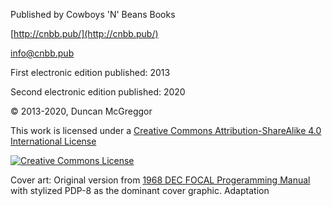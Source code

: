 Published by Cowboys 'N' Beans Books

[http://cnbb.pub/](http://cnbb.pub/)

[info@cnbb.pub](mailto:info@cnbb.pub)

First electronic edition published: 2013

Second electronic edition published: 2020

&copy; 2013-2020, Duncan McGreggor

[cc-license]: http://creativecommons.org/licenses/by-sa/4.0/
[cc-image]: https://i.creativecommons.org/l/by-sa/4.0/88x31.png

This work is licensed under a [Creative Commons Attribution-ShareAlike 4.0 International License][cc-license]

[![Creative Commons License][cc-image]][cc-license]



Cover art: Original version from [1968 DEC FOCAL Progeramming Manual](https://archive.org/details/bitsavers_decpdp8focogrammingManual1968_2885139) with stylized PDP-8 as the dominant cover graphic. Adaptation

